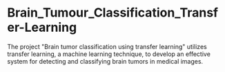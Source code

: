 # Brain_Tumour_Classification_Transfer-Learning
The project "Brain tumor classification using transfer learning" utilizes transfer learning, a machine learning technique, to develop an effective system for detecting and classifying brain tumors in medical images.
